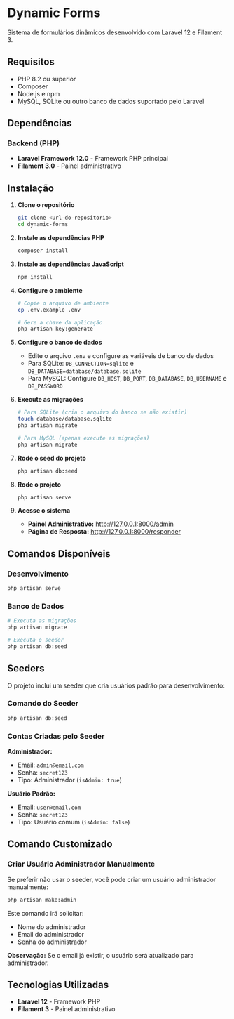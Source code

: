 # Dynamic Forms

Sistema de formulários dinâmicos desenvolvido com Laravel 12 e Filament 3.

## Requisitos

- PHP 8.2 ou superior
- Composer
- Node.js e npm
- MySQL, SQLite ou outro banco de dados suportado pelo Laravel

## Dependências

### Backend (PHP)
- **Laravel Framework 12.0** - Framework PHP principal
- **Filament 3.0** - Painel administrativo

## Instalação

1. **Clone o repositório**
   ```bash
   git clone <url-do-repositorio>
   cd dynamic-forms
   ```

2. **Instale as dependências PHP**
   ```bash
   composer install
   ```

3. **Instale as dependências JavaScript**
   ```bash
   npm install
   ```

4. **Configure o ambiente**
   ```bash
   # Copie o arquivo de ambiente
   cp .env.example .env
   
   # Gere a chave da aplicação
   php artisan key:generate
   ```

5. **Configure o banco de dados**
   - Edite o arquivo `.env` e configure as variáveis de banco de dados
   - Para SQLite: `DB_CONNECTION=sqlite` e `DB_DATABASE=database/database.sqlite`
   - Para MySQL: Configure `DB_HOST`, `DB_PORT`, `DB_DATABASE`, `DB_USERNAME` e `DB_PASSWORD`

6. **Execute as migrações**
   ```bash
   # Para SQLite (cria o arquivo do banco se não existir)
   touch database/database.sqlite
   php artisan migrate
   
   # Para MySQL (apenas execute as migrações)
   php artisan migrate
   ```

7. **Rode o seed do projeto**
   ```bash
   php artisan db:seed
   ```

8. **Rode o projeto**
   ```bash
   php artisan serve
   ```

9. **Acesse o sistema**
   - **Painel Administrativo:** http://127.0.0.1:8000/admin
   - **Página de Resposta:** http://127.0.0.1:8000/responder

## Comandos Disponíveis

### Desenvolvimento
```bash
php artisan serve
```

### Banco de Dados
```bash
# Executa as migrações
php artisan migrate

# Executa o seeder
php artisan db:seed
```

## Seeders

O projeto inclui um seeder que cria usuários padrão para desenvolvimento:

### Comando do Seeder
```bash
php artisan db:seed
```

### Contas Criadas pelo Seeder

**Administrador:**
- Email: `admin@email.com`
- Senha: `secret123`
- Tipo: Administrador (`isAdmin: true`)

**Usuário Padrão:**
- Email: `user@email.com`
- Senha: `secret123`
- Tipo: Usuário comum (`isAdmin: false`)

## Comando Customizado

### Criar Usuário Administrador Manualmente

Se preferir não usar o seeder, você pode criar um usuário administrador manualmente:

```bash
php artisan make:admin
```

Este comando irá solicitar:
- Nome do administrador
- Email do administrador
- Senha do administrador

**Observação:** Se o email já existir, o usuário será atualizado para administrador.

## Tecnologias Utilizadas

- **Laravel 12** - Framework PHP
- **Filament 3** - Painel administrativo
